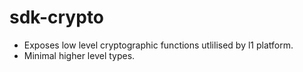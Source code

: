 # sdk-crypto

- Exposes low level cryptographic functions utlilised by l1 platform.
- Minimal higher level types.
